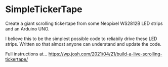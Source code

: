 # SimpleTickerTape
Create a giant scrolling tickertape from some Neopixel WS2812B LED strips and an Arduino UNO. 

I believe this to be the simplest possible code to reliabily drive these LED strips. Written so that almost anyone can understand and update the code. 

Full instructions at...
https://wp.josh.com/2021/04/21/build-a-live-scrolling-tickertape/
